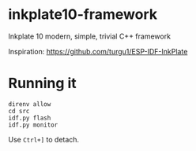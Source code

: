 # inkplate10-framework

Inkplate 10 modern, simple, trivial C++ framework

Inspiration: https://github.com/turgu1/ESP-IDF-InkPlate

# Running it

```console
direnv allow
cd src
idf.py flash
idf.py monitor
```

Use `Ctrl+]` to detach.
